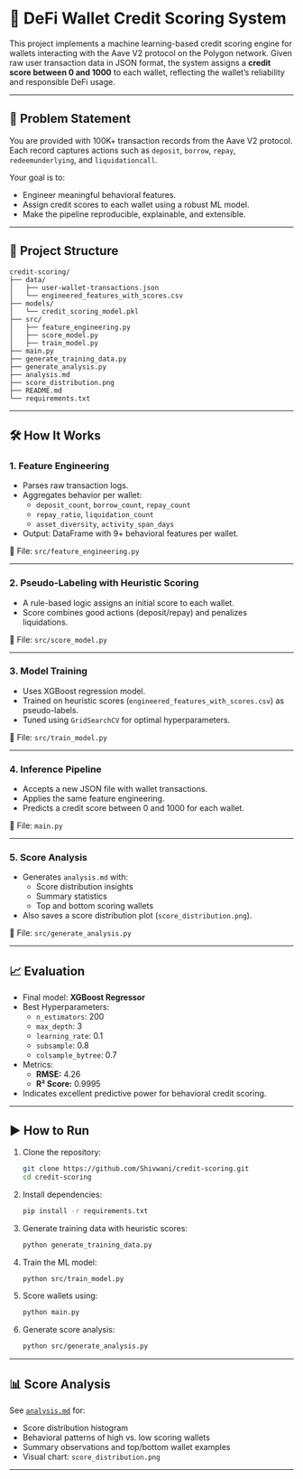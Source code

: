 
# 🏦 DeFi Wallet Credit Scoring System

This project implements a machine learning-based credit scoring engine for wallets interacting with the Aave V2 protocol on the Polygon network. Given raw user transaction data in JSON format, the system assigns a **credit score between 0 and 1000** to each wallet, reflecting the wallet’s reliability and responsible DeFi usage.

---

## 📌 Problem Statement

You are provided with 100K+ transaction records from the Aave V2 protocol. Each record captures actions such as `deposit`, `borrow`, `repay`, `redeemunderlying`, and `liquidationcall`.

Your goal is to:
- Engineer meaningful behavioral features.
- Assign credit scores to each wallet using a robust ML model.
- Make the pipeline reproducible, explainable, and extensible.

---

## 🔧 Project Structure

```
credit-scoring/
├── data/
│   ├── user-wallet-transactions.json
│   └── engineered_features_with_scores.csv
├── models/
│   └── credit_scoring_model.pkl
├── src/
│   ├── feature_engineering.py
│   ├── score_model.py
│   ├── train_model.py
├── main.py
├── generate_training_data.py
├── generate_analysis.py
├── analysis.md
├── score_distribution.png
├── README.md
└── requirements.txt

```

---

## 🛠️ How It Works

### 1. Feature Engineering
- Parses raw transaction logs.
- Aggregates behavior per wallet:
  - `deposit_count`, `borrow_count`, `repay_count`
  - `repay_ratio`, `liquidation_count`
  - `asset_diversity`, `activity_span_days`
- Output: DataFrame with 9+ behavioral features per wallet.

📄 File: `src/feature_engineering.py`

---

### 2. Pseudo-Labeling with Heuristic Scoring
- A rule-based logic assigns an initial score to each wallet.
- Score combines good actions (deposit/repay) and penalizes liquidations.

📄 File: `src/score_model.py`

---

### 3. Model Training
- Uses XGBoost regression model.
- Trained on heuristic scores (`engineered_features_with_scores.csv`) as pseudo-labels.
- Tuned using `GridSearchCV` for optimal hyperparameters.

📄 File: `src/train_model.py`

---

### 4. Inference Pipeline
- Accepts a new JSON file with wallet transactions.
- Applies the same feature engineering.
- Predicts a credit score between 0 and 1000 for each wallet.

📄 File: `main.py`

---

### 5. Score Analysis
- Generates `analysis.md` with:
  - Score distribution insights
  - Summary statistics
  - Top and bottom scoring wallets
- Also saves a score distribution plot (`score_distribution.png`).

📄 File: `src/generate_analysis.py`

---

## 📈 Evaluation

- Final model: **XGBoost Regressor**
- Best Hyperparameters:
  - `n_estimators`: 200
  - `max_depth`: 3
  - `learning_rate`: 0.1
  - `subsample`: 0.8
  - `colsample_bytree`: 0.7
- Metrics:
  - **RMSE:** 4.26
  - **R² Score:** 0.9995
- Indicates excellent predictive power for behavioral credit scoring.

---

## ▶️ How to Run

1. Clone the repository:

   ```bash
   git clone https://github.com/Shivwani/credit-scoring.git
   cd credit-scoring

2. Install dependencies:

   ```bash
   pip install -r requirements.txt
   ```

3. Generate training data with heuristic scores:

   ```bash
   python generate_training_data.py
   ```

4. Train the ML model:

   ```bash
   python src/train_model.py
   ```

5. Score wallets using:

   ```bash
   python main.py
   ```

6. Generate score analysis:

   ```bash
   python src/generate_analysis.py
   ```

---

## 📊 Score Analysis

See [`analysis.md`](analysis.md) for:

* Score distribution histogram
* Behavioral patterns of high vs. low scoring wallets
* Summary observations and top/bottom wallet examples
* Visual chart: `score_distribution.png`

---


